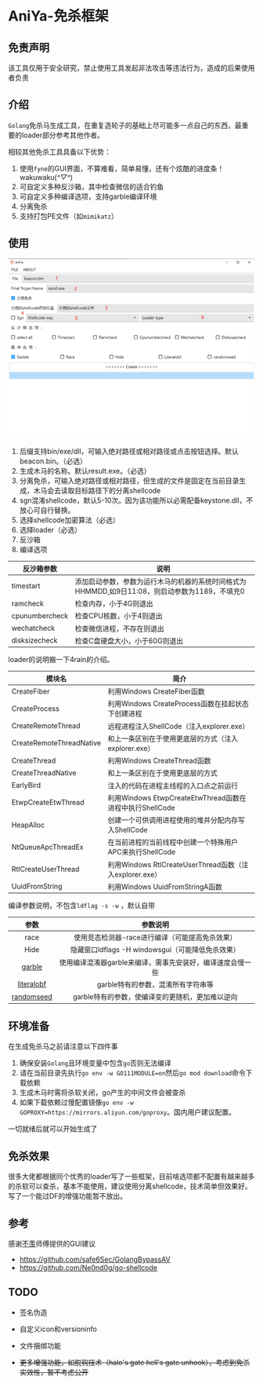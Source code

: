 # AniYa-免杀框架

## 免责声明

该工具仅用于安全研究，禁止使用工具发起非法攻击等违法行为，造成的后果使用者负责

## 介绍

`Golang`免杀马生成工具，在重复造轮子的基础上尽可能多一点自己的东西，最重要的loader部分参考其他作者。

相较其他免杀工具具备以下优势：

1. 使用`fyne`的GUI界面，不算难看，简单易懂，还有个炫酷的进度条！wakuwaku(*^▽^*)
2. 可自定义多种反沙箱，其中检查微信的适合钓鱼
3. 可自定义多种编译选项，支持garble编译环境
4. 分离免杀
5. 支持打包PE文件（如`mimikatz`）

## 使用

![image-20220711114540147](img\image-20220711114540147.png)

1. 后缀支持bin/exe/dll，可输入绝对路径或相对路径或点击按钮选择。默认beacon.bin。（必选）
2. 生成木马的名称。默认result.exe。（必选）
3. 分离免杀，可输入绝对路径或相对路径，但生成的文件是固定在当前目录生成，木马会去读取目标路径下的分离shellcode
4. sgn混淆shellcode，默认5-10次。因为该功能所以必需配备keystone.dll，不放心可自行替换。
5. 选择shellcode加密算法（必选）
6. 选择loader（必选）
7. 反沙箱
8. 编译选项

| 反沙箱参数     | 说明                                                         |
| -------------- | ------------------------------------------------------------ |
| timestart      | 添加启动参数，参数为运行木马的机器的系统时间格式为HHMMDD,如9日11:08，则启动参数为1189，不填充0 |
| ramcheck       | 检查内存，小于4G则退出                                       |
| cpunumbercheck | 检查CPU核数，小于4则退出                                     |
| wechatcheck    | 检查微信进程，不存在则退出                                   |
| disksizecheck  | 检查C盘硬盘大小，小于60G则退出                               |

loader的说明搬一下4rain的介绍。

| 模块名                   | 简介                                                     |
| ------------------------ | -------------------------------------------------------- |
| CreateFiber              | 利用Windows CreateFiber函数                              |
| CreateProcess            | 利用Windows CreateProcess函数在挂起状态下创建进程        |
| CreateRemoteThread       | 远程进程注入ShellCode（注入explorer.exe）                |
| CreateRemoteThreadNative | 和上一条区别在于使用更底层的方式（注入explorer.exe）     |
| CreateThread             | 利用Windows CreateThread函数                             |
| CreateThreadNative       | 和上一条区别在于使用更底层的方式                         |
| EarlyBird                | 注入的代码在进程主线程的入口点之前运行                   |
| EtwpCreateEtwThread      | 利用Windows EtwpCreateEtwThread函数在进程中执行ShellCode |
| HeapAlloc                | 创建一个可供调用进程使用的堆并分配内存写入ShellCode      |
| NtQueueApcThreadEx       | 在当前进程的当前线程中创建一个特殊用户APC来执行ShellCode |
| RtlCreateUserThread      | 利用Windows RtlCreateUserThread函数（注入explorer.exe）  |
| UuidFromString           | 利用Windows UuidFromStringA函数                          |

编译参数说明，不包含`ldflag -s -w` ，默认自带

|                             参数                             |                          参数说明                          |
| :----------------------------------------------------------: | :--------------------------------------------------------: |
|                             race                             |      使用竞态检测器-race进行编译（可能提高免杀效果）       |
|                             Hide                             |     隐藏窗口ldflags -H windowsgui（可能降低免杀效果）      |
|        [garble](https://github.com/burrowers/garble)         | 使用编译混淆器garble来编译，需事先安装好，编译速度会慢一些 |
| [literalobf](https://github.com/burrowers/garble#literal-obfuscation) |             garble特有的参数，混淆所有字符串等             |
| [randomseed](https://github.com/burrowers/garble#determinism-and-seeds) |      garble特有的参数，使编译变的更随机，更加难以逆向      |

## 环境准备

在生成免杀马之前请注意以下四件事

1. 确保安装`Golang`且环境变量中包含`go`否则无法编译
2. 请在当前目录先执行`go env -w GO111MODULE=on`然后`go mod download`命令下载依赖
3. 生成木马时需将杀软关闭，go产生的中间文件会被查杀
4. 如果下载依赖过慢配置镜像`go env -w GOPROXY=https://mirrors.aliyun.com/goproxy`。国内用户建议配置。

一切就绪后就可以开始生成了

## 免杀效果

很多大佬都根据同个优秀的loader写了一些框架，目前啥选项都不配置有越来越多的杀软可以查杀，基本不能使用，建议使用分离shellcode，技术简单但效果好。写了一个能过DF的增强功能暂不放出。

## 参考

感谢[不羡](https://github.com/V1rtu0l)师傅提供的GUI建议

- https://github.com/safe6Sec/GolangBypassAV
- https://github.com/Ne0nd0g/go-shellcode

## TODO

- 签名伪造

- 自定义icon和versioninfo
- 文件捆绑功能

- ~~更多增强功能，如脱钩技术（halo's gate hell's gate unhook），考虑到免杀实效性，暂不考虑公开~~

